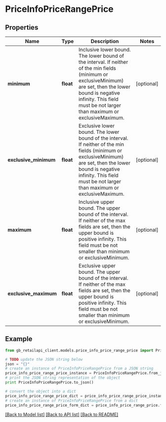 # PriceInfoPriceRangePrice


## Properties
Name | Type | Description | Notes
------------ | ------------- | ------------- | -------------
**minimum** | **float** | Inclusive lower bound. The lower bound of the interval. If neither of the min fields (minimum or exclusiveMinimum) are set, then the lower bound is negative infinity. This field must be not larger than maximum or exclusiveMaximum. | [optional] 
**exclusive_minimum** | **float** | Exclusive lower bound. The lower bound of the interval. If neither of the min fields (minimum or exclusiveMinimum) are set, then the lower bound is negative infinity. This field must be not larger than maximum or exclusiveMaximum. | [optional] 
**maximum** | **float** | Inclusive upper bound. The upper bound of the interval. If neither of the max fields are set, then the upper bound is positive infinity. This field must be not smaller than minimum or exclusiveMinimum. | [optional] 
**exclusive_maximum** | **float** | Exclusive upper bound. The upper bound of the interval. If neither of the max fields are set, then the upper bound is positive infinity. This field must be not smaller than minimum or exclusiveMinimum. | [optional] 

## Example

```python
from gb_retailapi_client.models.price_info_price_range_price import PriceInfoPriceRangePrice

# TODO update the JSON string below
json = "{}"
# create an instance of PriceInfoPriceRangePrice from a JSON string
price_info_price_range_price_instance = PriceInfoPriceRangePrice.from_json(json)
# print the JSON string representation of the object
print PriceInfoPriceRangePrice.to_json()

# convert the object into a dict
price_info_price_range_price_dict = price_info_price_range_price_instance.to_dict()
# create an instance of PriceInfoPriceRangePrice from a dict
price_info_price_range_price_form_dict = price_info_price_range_price.from_dict(price_info_price_range_price_dict)
```
[[Back to Model list]](../README.md#documentation-for-models) [[Back to API list]](../README.md#documentation-for-api-endpoints) [[Back to README]](../README.md)



